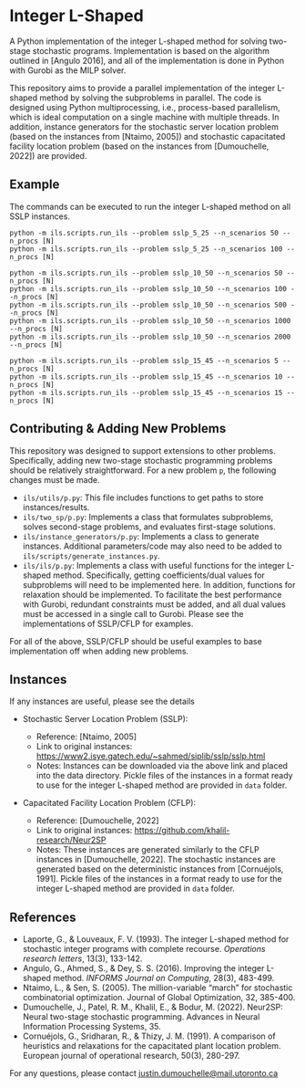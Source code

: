 # Integer L-Shaped
A Python implementation of the integer L-shaped method for solving two-stage stochastic programs.  Implementation is based on the algorithm outlined in [Angulo 2016], and all of the implementation is done in Python with Gurobi as the MILP solver.  

This repository aims to provide a parallel implementation of the integer L-shaped method by solving the subproblems in parallel. The code is designed using Python multiprocessing, i.e., process-based parallelism, which is ideal computation on a single machine with multiple threads.  In addition, instance generators for the stochastic server location problem (based on the instances from [Ntaimo, 2005]) and stochastic capacitated facility location problem (based on the instances from [Dumouchelle, 2022]) are provided.  


## Example
The commands can be executed to run the integer L-shaped method on all SSLP instances.  
```
python -m ils.scripts.run_ils --problem sslp_5_25 --n_scenarios 50 --n_procs [N]
python -m ils.scripts.run_ils --problem sslp_5_25 --n_scenarios 100 --n_procs [N]

python -m ils.scripts.run_ils --problem sslp_10_50 --n_scenarios 50 --n_procs [N]
python -m ils.scripts.run_ils --problem sslp_10_50 --n_scenarios 100 --n_procs [N]
python -m ils.scripts.run_ils --problem sslp_10_50 --n_scenarios 500 --n_procs [N]
python -m ils.scripts.run_ils --problem sslp_10_50 --n_scenarios 1000 --n_procs [N]
python -m ils.scripts.run_ils --problem sslp_10_50 --n_scenarios 2000 --n_procs [N]

python -m ils.scripts.run_ils --problem sslp_15_45 --n_scenarios 5 --n_procs [N]
python -m ils.scripts.run_ils --problem sslp_15_45 --n_scenarios 10 --n_procs [N]
python -m ils.scripts.run_ils --problem sslp_15_45 --n_scenarios 15 --n_procs [N]
```



## Contributing & Adding New Problems

This repository was designed to support extensions to other problems.  Specifically, adding new two-stage stochastic programming problems should be relatively straightforward.  For a new problem `p`, the following changes must be made.
- `ils/utils/p.py`: This file includes functions to get paths to store instances/results.
- `ils/two_sp/p.py`: Implements a class that formulates subproblems, solves second-stage problems, and evaluates first-stage solutions.
- `ils/instance_generators/p.py`: Implements a class to generate instances.  Additional parameters/code may also need to be added to `ils/scripts/generate_instances.py`.
- `ils/ils/p.py`: Implements a class with useful functions for the integer L-shaped method.  Specifically, getting coefficients/dual values for subproblems will need to be implemented here.  In addition, functions for relaxation should be implemented.  To facilitate the best performance with Gurobi, redundant constraints must be added, and all dual values must be accessed in a single call to Gurobi.  Please see the implementations of SSLP/CFLP for examples.  

For all of the above, SSLP/CFLP should be useful examples to base implementation off when adding new problems.   


## Instances
If any instances are useful, please see the details 

- Stochastic Server Location Problem (SSLP):
  - Reference: [Ntaimo, 2005]
  - Link to original instances: https://www2.isye.gatech.edu/~sahmed/siplib/sslp/sslp.html
  - Notes: Instances can be downloaded via the above link and placed into the data directory.  Pickle files of the instances in a format ready to use for the integer L-shaped method are provided in `data` folder.

- Capacitated Facility Location Problem (CFLP):
  - Reference: [Dumouchelle, 2022]
  - Link to original instances: https://github.com/khalil-research/Neur2SP
  - Notes: These instances are generated similarly to the CFLP instances in [Dumouchelle, 2022].  The stochastic instances are generated based on the deterministic instances from [Cornuéjols, 1991].  Pickle files of the instances in a format ready to use for the integer L-shaped method are provided in `data` folder.  


## References
- Laporte, G., & Louveaux, F. V. (1993). The integer L-shaped method for stochastic integer programs with complete recourse. *Operations research letters*, 13(3), 133-142.
- Angulo, G., Ahmed, S., & Dey, S. S. (2016). Improving the integer L-shaped method. *INFORMS Journal on Computing*, 28(3), 483-499.
- Ntaimo, L., & Sen, S. (2005). The million-variable “march” for stochastic combinatorial optimization. Journal of Global Optimization, 32, 385-400.
- Dumouchelle, J., Patel, R. M., Khalil, E., & Bodur, M. (2022). Neur2SP: Neural two-stage stochastic programming. Advances in Neural Information Processing Systems, 35.
- Cornuéjols, G., Sridharan, R., & Thizy, J. M. (1991). A comparison of heuristics and relaxations for the capacitated plant location problem. European journal of operational research, 50(3), 280-297.


For any questions, please contact justin.dumouchelle@mail.utoronto.ca
